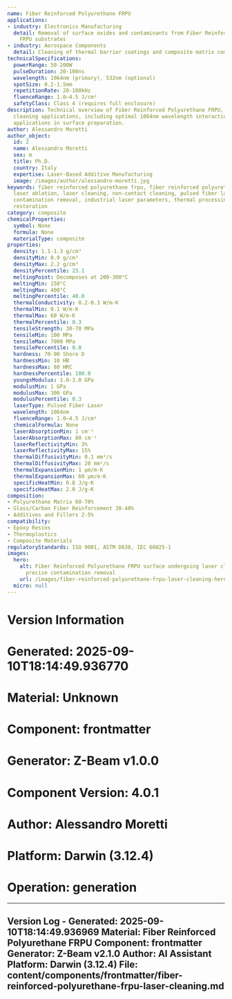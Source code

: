 ```yaml
---
name: Fiber Reinforced Polyurethane FRPU
applications:
- industry: Electronics Manufacturing
  detail: Removal of surface oxides and contaminants from Fiber Reinforced Polyurethane
    FRPU substrates
- industry: Aerospace Components
  detail: Cleaning of thermal barrier coatings and composite matrix composites
technicalSpecifications:
  powerRange: 50-200W
  pulseDuration: 20-100ns
  wavelength: 1064nm (primary), 532nm (optional)
  spotSize: 0.2-1.5mm
  repetitionRate: 20-100kHz
  fluenceRange: 1.0–4.5 J/cm²
  safetyClass: Class 4 (requires full enclosure)
description: Technical overview of Fiber Reinforced Polyurethane FRPU, None, for laser
  cleaning applications, including optimal 1064nm wavelength interaction, and industrial
  applications in surface preparation.
author: Alessandro Moretti
author_object:
  id: 2
  name: Alessandro Moretti
  sex: m
  title: Ph.D.
  country: Italy
  expertise: Laser-Based Additive Manufacturing
  image: /images/author/alessandro-moretti.jpg
keywords: fiber reinforced polyurethane frpu, fiber reinforced polyurethane frpu composite,
  laser ablation, laser cleaning, non-contact cleaning, pulsed fiber laser, surface
  contamination removal, industrial laser parameters, thermal processing, surface
  restoration
category: composite
chemicalProperties:
  symbol: None
  formula: None
  materialType: composite
properties:
  density: 1.1-1.3 g/cm³
  densityMin: 0.9 g/cm³
  densityMax: 2.2 g/cm³
  densityPercentile: 23.1
  meltingPoint: Decomposes at 200-300°C
  meltingMin: 150°C
  meltingMax: 400°C
  meltingPercentile: 40.0
  thermalConductivity: 0.2-0.3 W/m·K
  thermalMin: 0.1 W/m·K
  thermalMax: 60 W/m·K
  thermalPercentile: 0.3
  tensileStrength: 30-70 MPa
  tensileMin: 100 MPa
  tensileMax: 7000 MPa
  tensilePercentile: 0.0
  hardness: 70-90 Shore D
  hardnessMin: 10 HB
  hardnessMax: 80 HRC
  hardnessPercentile: 100.0
  youngsModulus: 1.0-3.0 GPa
  modulusMin: 1 GPa
  modulusMax: 300 GPa
  modulusPercentile: 0.3
  laserType: Pulsed Fiber Laser
  wavelength: 1064nm
  fluenceRange: 1.0–4.5 J/cm²
  chemicalFormula: None
  laserAbsorptionMin: 1 cm⁻¹
  laserAbsorptionMax: 80 cm⁻¹
  laserReflectivityMin: 3%
  laserReflectivityMax: 15%
  thermalDiffusivityMin: 0.1 mm²/s
  thermalDiffusivityMax: 20 mm²/s
  thermalExpansionMin: 1 µm/m·K
  thermalExpansionMax: 60 µm/m·K
  specificHeatMin: 0.8 J/g·K
  specificHeatMax: 2.0 J/g·K
composition:
- Polyurethane Matrix 60-70%
- Glass/Carbon Fiber Reinforcement 30-40%
- Additives and Fillers 2-5%
compatibility:
- Epoxy Resins
- Thermoplastics
- Composite Materials
regulatoryStandards: ISO 9001, ASTM D638, IEC 60825-1
images:
  hero:
    alt: Fiber Reinforced Polyurethane FRPU surface undergoing laser cleaning showing
      precise contamination removal
    url: /images/fiber-reinforced-polyurethane-frpu-laser-cleaning-hero.jpg
  micro: null
---
```



# Version Information
# Generated: 2025-09-10T18:14:49.936770
# Material: Unknown
# Component: frontmatter
# Generator: Z-Beam v1.0.0
# Component Version: 4.0.1
# Author: Alessandro Moretti
# Platform: Darwin (3.12.4)
# Operation: generation

---
Version Log - Generated: 2025-09-10T18:14:49.936969
Material: Fiber Reinforced Polyurethane FRPU
Component: frontmatter
Generator: Z-Beam v2.1.0
Author: AI Assistant
Platform: Darwin (3.12.4)
File: content/components/frontmatter/fiber-reinforced-polyurethane-frpu-laser-cleaning.md
---